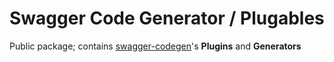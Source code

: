 # Swagger Code Generator / Plugables

Public package; contains [swagger-codegen](../../README.md)'s **Plugins** and **Generators**
